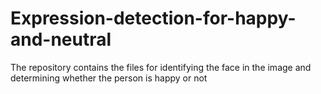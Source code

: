 # Expression-detection-for-happy-and-neutral
The repository contains the files for identifying the face in the image and determining whether the person is happy or not
